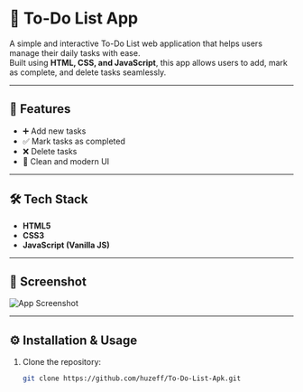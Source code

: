 # 📝 To-Do List App

A simple and interactive To-Do List web application that helps users manage their daily tasks with ease.  
Built using **HTML, CSS, and JavaScript**, this app allows users to add, mark as complete, and delete tasks seamlessly.

---

## 🚀 Features
- ➕ Add new tasks  
- ✅ Mark tasks as completed  
- ❌ Delete tasks  
- 🎨 Clean and modern UI  

---

## 🛠️ Tech Stack
- **HTML5**
- **CSS3**
- **JavaScript (Vanilla JS)**

---

## 📸 Screenshot
![App Screenshot](https://github.com/user-attachments/assets/b82ac24d-2f26-496c-b4c1-22eefc6b7579)

---

## ⚙️ Installation & Usage
1. Clone the repository:
   ```bash
   git clone https://github.com/huzeff/To-Do-List-Apk.git
